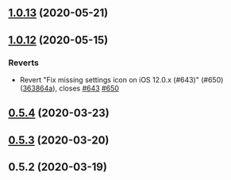 ## [1.0.13](https://github.com/sparks2209/covid-safe-paths/compare/1.0.12...1.0.13) (2020-05-21)



## [1.0.12](https://github.com/sparks2209/covid-safe-paths/compare/v0.5.4...1.0.12) (2020-05-15)


### Reverts

* Revert "Fix missing settings icon on iOS 12.0.x (#643)" (#650) ([363864a](https://github.com/sparks2209/covid-safe-paths/commit/363864a196c38a727a17b0a892648e7883794757)), closes [#643](https://github.com/sparks2209/covid-safe-paths/issues/643) [#650](https://github.com/sparks2209/covid-safe-paths/issues/650)



## [0.5.4](https://github.com/sparks2209/covid-safe-paths/compare/v0.5.3...v0.5.4) (2020-03-23)



## [0.5.3](https://github.com/sparks2209/covid-safe-paths/compare/v0.5.2...v0.5.3) (2020-03-20)



## 0.5.2 (2020-03-19)



